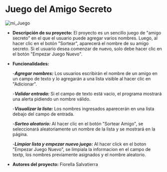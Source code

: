<h1>Juego del Amigo Secreto</h1>


![mi_Juego](https://github.com/user-attachments/assets/dc3ba10e-513c-49b7-a227-f0036e06cf77)

* **Descripción de su proyecto:** El proyecto es un sencillo juego de "amigo secreto" en el que el usuario puede agregar varios nombres. Luego, al hacer clic en el botón "Sortear", aparecerá el nombre de su amigo secreto. Si el usuario desea comenzar de nuevo, solo debe hacer clic en el botón "Empezar Juego Nuevo".

* **Funcionalidades:**

    -**_Agregar nombres:_** Los usuarios escribirán el nombre de un amigo en un campo de texto y lo agregarán a una lista visible al hacer clic en "Adicionar".

    -**_Validar entrada:_** Si el campo de texto está vacío, el programa mostrará una alerta pidiendo un nombre válido.

    -**_Visualizar la lista:_** Los nombres ingresados aparecerán en una lista debajo del campo de entrada.

    -**_Sorteo aleatorio:_** Al hacer clic en el botón "Sortear Amigo", se seleccionará aleatoriamente un nombre de la lista y se mostrará en la página.

    -**_Limpiar lista y empezar nuevo juego:_** Al hacer click en el boton "Empezar Juego Nuevo", se limpiala la informacion en el campo de textp, los nombres previamente asignados y el nombre aleatorio.

* **Autores del proyecto:** Fiorella Salvatierra